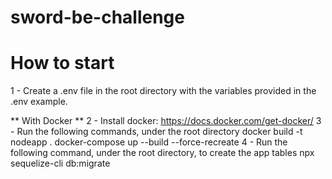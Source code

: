 # sword-be-challenge

# How to start

1 - Create a .env file in the root directory with the variables provided in the .env example.

** With Docker **
2 - Install docker: https://docs.docker.com/get-docker/
3 - Run the following commands, under the root directory
docker build -t nodeapp .
docker-compose up --build --force-recreate
4 - Run the following command, under the root directory, to create the app tables
npx sequelize-cli db:migrate
